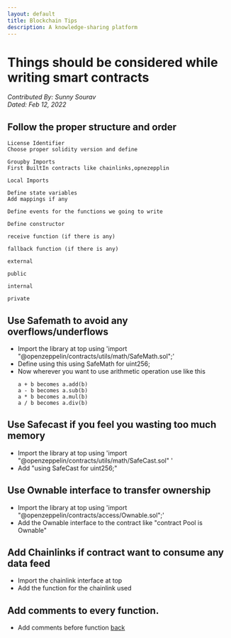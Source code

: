 ```yaml
---
layout: default
title: Blockchain Tips
description: A knowledge-sharing platform
---
```


# Things should be considered while writing smart contracts
_Contributed By: Sunny Sourav_  
_Dated: Feb 12, 2022_  

## Follow the proper structure and order

 ```
License Identifier
Choose proper solidity version and define

Groupby Imports
First BuiltIn contracts like chainlinks,opnezepplin

Local Imports

Define state variables
Add mappings if any

Define events for the functions we going to write

Define constructor

receive function (if there is any)

fallback function (if there is any)

external

public

internal

private
```

## Use Safemath to avoid any overflows/underflows

 - Import the library at top using 'import "@openzeppelin/contracts/utils/math/SafeMath.sol";'
 - Define using this using SafeMath for uint256;
 - Now wherever you want to use arithmetic operation use like this
    ```
   a + b becomes a.add(b)
   a - b becomes a.sub(b)
   a * b becomes a.mul(b)
   a / b becomes a.div(b)
   ```

## Use Safecast if you feel you wasting too much memory

 - Import the library at top using 'import "@openzeppelin/contracts/utils/math/SafeCast.sol" '
 - Add "using SafeCast for uint256;"
 
## Use Ownable interface to transfer ownership

 - Import the library at top using 'import "@openzeppelin/contracts/access/Ownable.sol";'
 - Add the Ownable interface to the contract like "contract Pool is Ownable"

## Add Chainlinks if contract want to consume any data feed

 - Import the chainlink interface at top 
 - Add the function for the chainlink used
 
## Add comments to every function.
 - Add comments before function
[back](./)